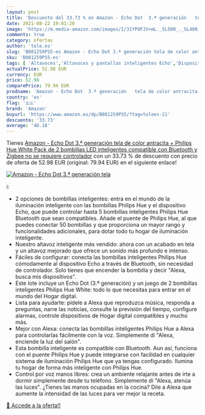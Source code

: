```yaml
---
layout: post
title: 'Descuento del 33.73 % en Amazon - Echo Dot  3.ª generación   tela'
date: 2021-08-22 19:01:20
image: 'https://m.media-amazon.com/images/I/31YPOFJV+mL._SL500_._SL400_.jpg'
comments: true
category: ofertas
author: 'tole.es'
slug: 'B081259PS5-es Amazon - Echo Dot 3.ª generación tela de color antracita +...'
sku: 'B081259PS5-es'
tags: [ 'Altavoces','Altavoces y pantallas inteligentes Echo','Dispositivos Amazon','Dispositivos Amazon y Accesorios','Electrónica','Equipos de audio y Hi-Fi','Paquetes de dispositivos','amazon','hue','philips', ]
actualPrice: 52.98 EUR
currency: EUR
price: 52.98
comparePrice: 79.94 EUR
prodname: 'Amazon - Echo Dot  3.ª generación   tela de color antracita + Philips Hue White Pack de 2 bombillas LED inteligentes  compatible con Bluetooth y Zigbee  no se requiere controlador'
country: 'es'
flag: '🇪🇸'
brand: 'Amazon'
buyurl: 'https://www.amazon.es/dp/B081259PS5/?tag=tolees-21'
descuento: '33.73'
average: '46.18'
---
```


Tienes [Amazon - Echo Dot  3.ª generación   tela de color antracita + Philips Hue White Pack de 2 bombillas LED inteligentes  compatible con Bluetooth y Zigbee  no se requiere controlador](https://www.amazon.es/dp/B081259PS5/?tag=tolees-21) con un 33.73 % de descuento con precio de oferta de 52.98 EUR (original: 79.94 EUR) en el siguiente enlace!

[![Amazon - Echo Dot  3.ª generación   tela](https://m.media-amazon.com/images/I/31YPOFJV+mL._SL500_._SL400_.jpg)](https://www.amazon.es/dp/B081259PS5/?tag=tolees-21)

ℹ️:

- 2 opciones de bombillas inteligentes: entra en el mundo de la iluminación inteligente con las bombillas Philips Hue y el dispositivo Echo, que puede controlar hasta 5 bombillas inteligentes Philips Hue Bluetooth que sean compatibles. Añade el puente de Philips Hue, al que puedes conectar 50 bombillas y que proporciona un mayor rango y funcionalidades adicionales, para dotar todo tu hogar de iluminación inteligente.
- Nuestro altavoz inteligente más vendido: ahora con un acabado en tela y un altavoz mejorado que ofrece un sonido más profundo e intenso.
- Fáciles de configurar: conecta las bombillas inteligentes Philips Hue cómodamente al dispositivo Echo a través de Bluetooth, sin necesidad de controlador. Solo tienes que encender la bombilla y decir "Alexa, busca mis dispositivos".
- Este lote incluye un Echo Dot (3.ª generación) y un juego de 2 bombillas inteligentes Philips Hue White: todo lo que necesitas para entrar en el mundo del Hogar digital.
- Lista para ayudarte: pídele a Alexa que reproduzca música, responda a preguntas, narre las noticias, consulte la previsión del tiempo, configure alarmas, controle dispositivos de Hogar digital compatibles y mucho más.
- Mejor con Alexa: conecta las bombillas inteligentes Philips Hue a Alexa para controlarlas fácilmente con la voz. Simplemente di "Alexa, enciende la luz del salón".
- Esta bombilla inteligente es compatible con Bluetooth. Aun así, funciona con el puente Philips Hue y puede integrarse con facilidad en cualquier sistema de iluminación Philips Hue que ya tengas configurado. Ilumina tu hogar de forma más inteligente con Philips Hue.
- Control por voz manos libres: crea un ambiente relajante antes de irte a dormir simplemente desde tu teléfono. Simplemente di "Alexa, atenúa las luces". ¿Tienes las manos ocupadas en la cocina? Dile a Alexa que aumente la intensidad de las luces para ver mejor la receta.

[🛒 Accede a la oferta!!](https://www.amazon.es/dp/B081259PS5/?tag=tolees-21)
